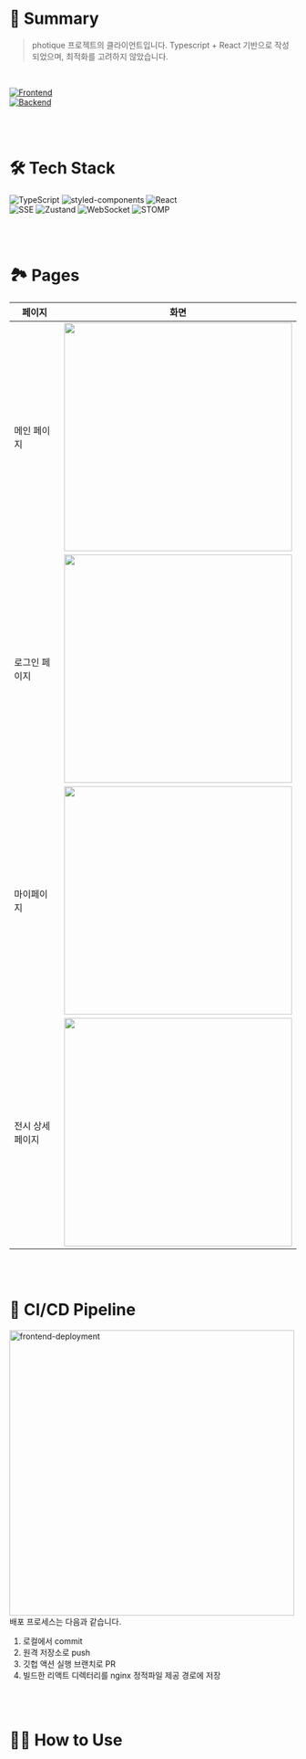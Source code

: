 # 📖 Summary
> photique 프로젝트의 클라이언트입니다. Typescript + React 기반으로 작성되었으며, 최적화를 고려하지 않았습니다.


<br>

[![Frontend](https://img.shields.io/badge/GitHub-Organization-white?logo=github&style=flat)](https://github.com/photique-project)<br>
[![Backend](https://img.shields.io/badge/GitHub-Backend-green?logo=github&style=flat)](https://github.com/photique-project/backend)

<br><br>

# 🛠️ Tech Stack
![TypeScript](https://img.shields.io/badge/TypeScript-3178C6?logo=typescript&logoColor=white&style=flat) ![styled-components](https://img.shields.io/badge/styled--components-CF649A?logo=styled-components&logoColor=white&style=flat) ![React](https://img.shields.io/badge/React-61DAFB?logo=react&logoColor=black&style=flat)<br>
![SSE](https://img.shields.io/badge/SSE-FF9900?logo=sse&style=flat) ![Zustand](https://img.shields.io/badge/Zustand-8D6CAB?&style=flat) ![WebSocket](https://img.shields.io/badge/WebSocket-2C9AB7?style=flat) ![STOMP](https://img.shields.io/badge/STOMP-6DB33F?style=flat)

<br><br>

# 🏞️ Pages
| 페이지 | 화면 |
|--------|------|
| 메인 페이지 | <img src="" width="400"/> |
| 로그인 페이지 | <img src="" width="400"/> |
| 마이페이지 | <img src="" width="400"/> |
| 전시 상세 페이지 | <img src="" width="400"/> |



<br><br>

# 🚀 CI/CD Pipeline
<img src="https://github.com/user-attachments/assets/8d04c430-618a-4f91-8ecc-0fd22d810a8f" alt="frontend-deployment" width="500"/><br>
배포 프로세스는 다음과 같습니다.
1. 로컬에서 commit
2. 원격 저장소로 push
3. 깃헙 액션 실행 브랜치로 PR
4. 빌드한 리액트 디렉터리를 nginx 정적파일 제공 경로에 저장

<br><br>

# 🙋🏻 How to Use
